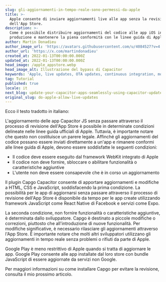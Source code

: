 ```yaml
---
slug: gli-aggiornamenti-in-tempo-reale-sono-permessi-da-apple
title: >-
  Apple consente di inviare aggiornamenti live alle app senza la revisione
  dell'App Store.
description: >-
  Come è possibile distribuire aggiornamenti del codice alle app iOS in
  produzione e mantenere la piena conformità con le linee guida di Apple?
author: Martin Donadieu
author_image_url: 'https://avatars.githubusercontent.com/u/4084527?v=4'
author_url: 'https://x.com/martindonadieu'
created_at: 2022-01-13T00:00:00.000Z
updated_at: 2022-01-13T00:00:00.000Z
head_image: /apple_appstore.webp
head_image_alt: Illustrazione del bypass di Capacitor
keywords: 'Apple, live updates, OTA updates, continuous integration, mobile app updates'
tag: Tutorial
published: true
locale: it
next_blog: update-your-capacitor-apps-seamlessly-using-capacitor-updater
original_slug: do-apple-allow-live-updates
---
```

Ecco il testo tradotto in italiano:

L'aggiornamento delle app Capacitor JS senza passare attraverso il processo di revisione dell'App Store è possibile in determinate condizioni delineate nelle linee guida ufficiali di Apple. Tuttavia, è importante notare che questo non costituisce un parere legale. Affinché gli aggiornamenti del codice possano essere inviati direttamente a un'app e rimanere conformi alle linee guida di Apple, devono essere soddisfatte le seguenti condizioni:

- Il codice deve essere eseguito dal framework WebKit integrato di Apple
- Il codice non deve fornire, sbloccare o abilitare funzionalità o caratteristiche aggiuntive
- L'utente non deve essere consapevole che è in corso un aggiornamento

Il plugin Capgo Capacitor consente di apportare aggiornamenti e modifiche a HTML, CSS e JavaScript, soddisfacendo la prima condizione.
La possibilità per le app di aggiornarsi senza passare attraverso il processo di revisione dell'App Store è disponibile da tempo per le app create utilizzando framework JavaScript come React Native di Facebook e servizi come Expo.

La seconda condizione, non fornire funzionalità o caratteristiche aggiuntive, è determinata dallo sviluppatore. Capgo è destinato a piccole modifiche o correzioni, piuttosto che all'introduzione di nuove funzionalità. Per modifiche significative, è necessario rilasciare gli aggiornamenti attraverso l'App Store. È importante notare che molti altri sviluppatori utilizzano gli aggiornamenti in tempo reale senza problemi o rifiuti da parte di Apple.

Google Play è meno restrittivo di Apple quando si tratta di aggiornare le app. Google Play consente alle app installate dal loro store con bundle JavaScript di essere aggiornate da servizi non Google.

Per maggiori informazioni su come installare Capgo per evitare la revisione, consulta il mio prossimo articolo.
